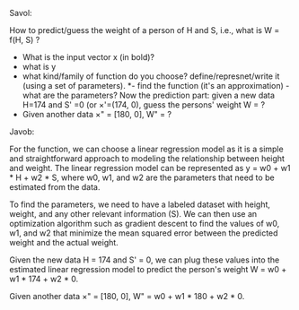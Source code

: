 Savol:

How to predict/guess the weight of a person of H and S, i.e., what is W = f(H, S) ? 
- What is the input vector x (in bold)?
- what is y
- what kind/family of function do you choose? define/represnet/write it (using a set of
parameters).
*- find the function (it's an approximation) - what are the parameters?
Now the prediction part:
given a new data H=174 and  S' =0 (or ×'=(174, 0), guess the persons' weight W = ? 
- Given another data ×" = [180, 0], W" = ?


Javob:

For the function, we can choose a linear regression model as it is a simple and straightforward approach to modeling the relationship between height and weight. The linear regression model can be represented as y = w0 + w1 * H + w2 * S, where w0, w1, and w2 are the parameters that need to be estimated from the data.

To find the parameters, we need to have a labeled dataset with height, weight, and any other relevant information (S). We can then use an optimization algorithm such as gradient descent to find the values of w0, w1, and w2 that minimize the mean squared error between the predicted weight and the actual weight.

Given the new data H = 174 and S' = 0, we can plug these values into the estimated linear regression model to predict the person's weight W = w0 + w1 * 174 + w2 * 0.

Given another data ×" = [180, 0], W" = w0 + w1 * 180 + w2 * 0.

